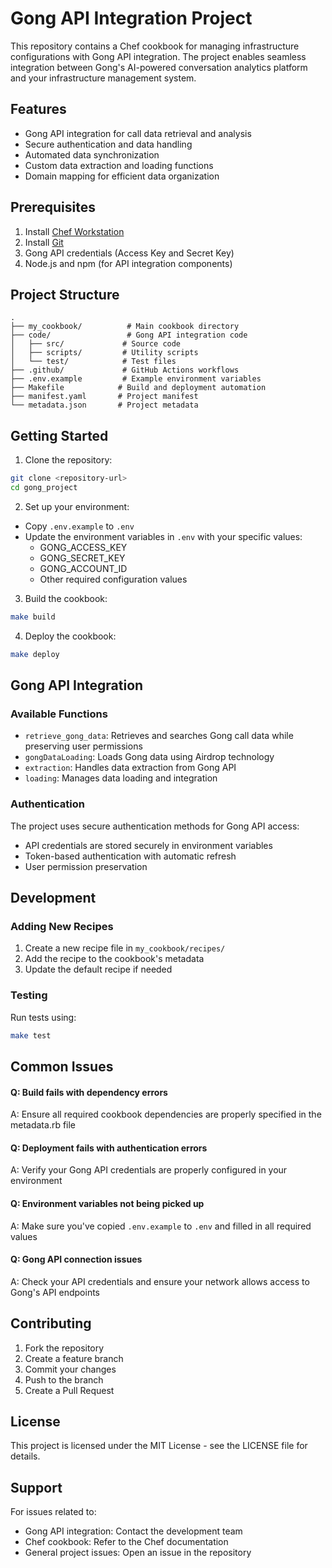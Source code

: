 # Gong API Integration Project

This repository contains a Chef cookbook for managing infrastructure configurations with Gong API integration. The project enables seamless integration between Gong's AI-powered conversation analytics platform and your infrastructure management system.

## Features

- Gong API integration for call data retrieval and analysis
- Secure authentication and data handling
- Automated data synchronization
- Custom data extraction and loading functions
- Domain mapping for efficient data organization

## Prerequisites

1. Install [Chef Workstation](https://docs.chef.io/workstation/install_workstation/)
2. Install [Git](https://git-scm.com/downloads)
3. Gong API credentials (Access Key and Secret Key)
4. Node.js and npm (for API integration components)

## Project Structure

```
.
├── my_cookbook/          # Main cookbook directory
├── code/                 # Gong API integration code
│   ├── src/             # Source code
│   ├── scripts/         # Utility scripts
│   └── test/            # Test files
├── .github/             # GitHub Actions workflows
├── .env.example         # Example environment variables
├── Makefile            # Build and deployment automation
├── manifest.yaml       # Project manifest
└── metadata.json       # Project metadata
```

## Getting Started

1. Clone the repository:
```bash
git clone <repository-url>
cd gong_project
```

2. Set up your environment:
- Copy `.env.example` to `.env`
- Update the environment variables in `.env` with your specific values:
  - GONG_ACCESS_KEY
  - GONG_SECRET_KEY
  - GONG_ACCOUNT_ID
  - Other required configuration values

3. Build the cookbook:
```bash
make build
```

4. Deploy the cookbook:
```bash
make deploy
```

## Gong API Integration

### Available Functions

- `retrieve_gong_data`: Retrieves and searches Gong call data while preserving user permissions
- `gongDataLoading`: Loads Gong data using Airdrop technology
- `extraction`: Handles data extraction from Gong API
- `loading`: Manages data loading and integration

### Authentication

The project uses secure authentication methods for Gong API access:
- API credentials are stored securely in environment variables
- Token-based authentication with automatic refresh
- User permission preservation

## Development

### Adding New Recipes

1. Create a new recipe file in `my_cookbook/recipes/`
2. Add the recipe to the cookbook's metadata
3. Update the default recipe if needed

### Testing

Run tests using:
```bash
make test
```

## Common Issues

#### Q: Build fails with dependency errors
A: Ensure all required cookbook dependencies are properly specified in the metadata.rb file

#### Q: Deployment fails with authentication errors
A: Verify your Gong API credentials are properly configured in your environment

#### Q: Environment variables not being picked up
A: Make sure you've copied `.env.example` to `.env` and filled in all required values

#### Q: Gong API connection issues
A: Check your API credentials and ensure your network allows access to Gong's API endpoints

## Contributing

1. Fork the repository
2. Create a feature branch
3. Commit your changes
4. Push to the branch
5. Create a Pull Request

## License

This project is licensed under the MIT License - see the LICENSE file for details.

## Support

For issues related to:
- Gong API integration: Contact the development team
- Chef cookbook: Refer to the Chef documentation
- General project issues: Open an issue in the repository
